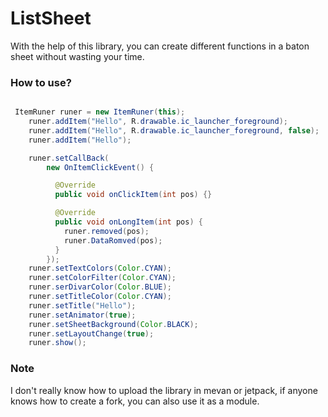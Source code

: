 # ListSheet

With the help of this library, you can create different functions in a baton sheet without wasting your time.


### How to use?

```java

 ItemRuner runer = new ItemRuner(this);
    runer.addItem("Hello", R.drawable.ic_launcher_foreground);
    runer.addItem("Hello", R.drawable.ic_launcher_foreground, false);
    runer.addItem("Hello");

    runer.setCallBack(
        new OnItemClickEvent() {

          @Override
          public void onClickItem(int pos) {}

          @Override
          public void onLongItem(int pos) {
            runer.removed(pos);
            runer.DataRomved(pos);
          }
        });
    runer.setTextColors(Color.CYAN);
    runer.setColorFilter(Color.CYAN);
    runer.serDivarColor(Color.BLUE);
    runer.setTitleColor(Color.CYAN);
    runer.setTitle("Hello");
    runer.setAnimator(true);
    runer.setSheetBackground(Color.BLACK);
    runer.setLayoutChange(true);
    runer.show();

```



### Note

I don't really know how to upload the library in mevan or jetpack, if anyone knows how to create a fork, you can also use it as a module.